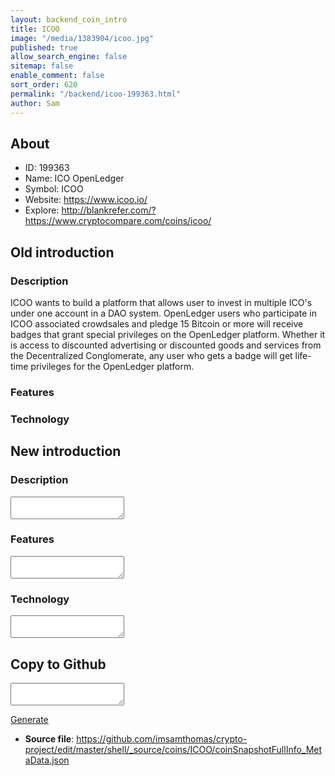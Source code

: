 ```yaml
---
layout: backend_coin_intro
title: ICOO
image: "/media/1383904/icoo.jpg"
published: true
allow_search_engine: false
sitemap: false
enable_comment: false
sort_order: 620
permalink: "/backend/icoo-199363.html"
author: Sam
---
```


## About

- ID: 199363
- Name: ICO OpenLedger
- Symbol: ICOO
- Website: https://www.icoo.io/
- Explore: http://blankrefer.com/?https://www.cryptocompare.com/coins/icoo/


## Old introduction

### Description

<p>ICOO wants to build a platform that allows user to invest in multiple ICO&#39;s under one account in a DAO system. OpenLedger users who participate in ICOO associated crowdsales and pledge 15 Bitcoin or more will receive badges that grant special privileges on the OpenLedger platform. Whether it is access to discounted advertising or discounted goods and services from the Decentralized Conglomerate, any user who gets a badge will get life-time privileges for the OpenLedger platform.</p>

### Features


### Technology




## New introduction


### Description
<textarea id="meta_description" name="description"></textarea>

### Features
<textarea id="meta_features" name="features"></textarea>

### Technology
<textarea id="meta_technology" name="technology"></textarea>


## Copy to Github

<textarea id="coinsnapshotfullinfo_metadata"></textarea>

<a href="#gen" onclick="generateMetaDatJson()">Generate</a>

- **Source file**: <a href="https://github.com/imsamthomas/crypto-project/edit/master/shell/_source/coins/ICOO/coinSnapshotFullInfo_MetaData.json">https://github.com/imsamthomas/crypto-project/edit/master/shell/_source/coins/ICOO/coinSnapshotFullInfo_MetaData.json</a>

